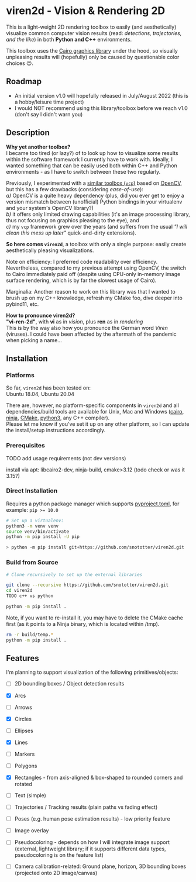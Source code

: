 # viren2d - Vision & Rendering 2D
This is a light-weight 2D rendering toolbox to easily (and aesthetically) visualize common computer vision results (read: *detections, trajectories, and the like*) in both __Python and C++__ environments.

This toolbox uses the [Cairo graphics library](https://www.cairographics.org/) under the hood, so visually unpleasing results will (hopefully) only be caused by questionable color choices :wink:.


## Roadmap
* An initial version v1.0 will hopefully released in July/August 2022 (this is a hobby/leisure time project)
* I would NOT recommend using this library/toolbox before we reach v1.0 (don't say I didn't warn you)


## Description
**Why yet another toolbox?**  
I became too tired (or lazy?) of to look up how to visualize some results within the software framework I currently have to work with.
Ideally, I wanted something that can be easily used both within C++ and Python environments - as I have to switch between these two regularly.

Previously, I experimented with a [similar toolbox (`vcp`)](https://github.com/snototter/vitocpp/) based on [OpenCV](https://github.com/opencv/opencv), but this has a few drawbacks (considering *ease-of-use*):  
*a)* OpenCV is a quite heavy dependency (plus, did you ever get to enjoy a version mismatch between (unofficial) Python bindings in your virtualenv and your system's OpenCV library?)  
*b)* it offers only limited drawing capabilities (it's an image processing library, thus not focusing on graphics pleasing to the eye), and  
*c)* my `vcp` framework grew over the years (and suffers from the usual *"I will clean this mess up later"* quick-and-dirty extensions).

**So here comes `viren2d`**, a toolbox with only a single purpose: easily create aesthetically pleasing visualizations.

Note on efficiency: I preferred code readability over efficiency. Nevertheless, compared to my previous attempt using OpenCV, the switch to Cairo immediately paid off (despite using CPU-only in-memory image surface rendering, which is by far the slowest usage of Cairo).

Marginalia: Another reason to work on this library was that I wanted to brush up on my C++ knowledge, refresh my CMake foo, dive deeper into pybind11, etc.

**How to pronounce viren2d?**  
**"vi-ren-2d"**, with **vi** as in *vision*, plus **ren** as in *rendering*  
This is by the way also how you pronounce the German word *Viren* (viruses). I could have been affected by the aftermath of the pandemic when picking a name...


## Installation
### Platforms
So far, `viren2d` has been tested on:  
Ubuntu 18.04, Ubuntu 20.04

There are, however, no platform-specific components in `viren2d` and all dependencies/build tools are available for Unix, Mac and Windows ([cairo](https://www.cairographics.org/download/), [ninja](https://ninja-build.org/), [CMake](https://cmake.org/), [python3](https://www.python.org/downloads/), any C++ compiler).  
Please let me know if you've set it up on any other platform, so I can update the install/setup instructions accordingly.

### Prerequisites
TODO add usage requirements (not dev versions)

install via apt: libcairo2-dev, ninja-build, cmake>3.12 (todo check or was it 3.15?)

### Direct Installation
Requires a python package manager which supports [pyproject.toml](https://peps.python.org/pep-0518/), for example: `pip >= 10.0`
 ```bash
 # Set up a virtualenv:
 python3 -m venv venv
 source venv/bin/activate
 python -m pip install -U pip

 > python -m pip install git+https://github.com/snototter/viren2d.git
 ```
### Build from Source
```bash
# Clone recursively to set up the external libraries

git clone --recursive https://github.com/snototter/viren2d.git
cd viren2d
TODO c++ vs python

python -m pip install .
```

Note, if you want to re-install it, you may have to delete the CMake cache first (as it points to a Ninja binary, which is located within /tmp).
```bash
rm -r build/temp.*
python -m pip install .
```


## Features
I'm planning to support visualization of the following primitives/objects:
* [ ] 2D bounding boxes / Object detection results
* [x] Arcs
* [ ] Arrows
* [x] Circles
* [ ] Ellipses
* [x] Lines
* [ ] Markers
* [ ] Polygons
* [x] Rectangles - from axis-aligned & box-shaped to rounded corners and rotated
* [ ] Text (simple)
* [ ] Trajectories / Tracking results (plain paths vs fading effect)
* [ ] Poses (e.g. human pose estimation results) - low priority feature
* [ ] Image overlay
* [ ] Pseudocoloring - depends on how I will integrate image support (external, lightweight library; if it supports different data types, pseudocoloring is on the feature list)
* [ ] Camera calibration-related: Ground plane, horizon, 3D bounding boxes (projected onto 2D image/canvas)

